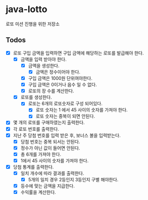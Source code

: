 # java-lotto
로또 미션 진행을 위한 저장소

## Todos

- [x] 로또 구입 금액을 입력하면 구입 금액에 해당하는 로또를 발급해야 한다.
  - [x] 금액을 입력 받아야 한다.
    - [x] 금액을 생성한다.
        - [x] 금액은 정수이어야 한다.
    - [x] 구입 금액은 1000원 단위여야한다.
    - [x] 구입 금액은 0이거나 음수 일 수 없다.
    - [x] 로또의 장 수를 계산한다. 
  - [x] 로또를 생성한다.
    - [x] 로또는 6개의 로또숫자로 구성 되어있다.
      - [x] 로또 숫자는 1 에서 45 사이의 숫자를 가져야 한다.
      - [x] 로또 숫자는 중복이 되면 안된다.
- [x] 몇 개의 로또를 구매하였는지 출력한다.
- [x] 각 로또 번호를 출력한다.
- [x] 지난 주 당첨 번호를 입력 받은 후, 보너스 볼을 입력받는다.
  - [x] 당첨 번호는 중복 되서는 안된다.
  - [x] 정수가 아닌 값이 들어면 안된다.
  - [x] 총 6개를 가져야 한다.
  - [x] 1에서 45 사이의 숫자를 가져야 한다.
- [x] 당첨 통계를 출력한다.
  - [x] 일치 개수에 따라 결과를 출력한다.
    - [x] 5개의 일치 경우 2등인지 3등인지 구별 해야한다.
  - [x] 등수에 맞는 금액을 지급한다.
  - [x] 수익률을 계산한다.